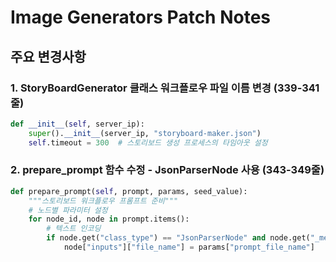 # Image Generators Patch Notes

## 주요 변경사항

### 1. StoryBoardGenerator 클래스 워크플로우 파일 이름 변경 (339-341줄)
```python
def __init__(self, server_ip):
    super().__init__(server_ip, "storyboard-maker.json")
    self.timeout = 300  # 스토리보드 생성 프로세스의 타임아웃 설정
```

### 2. prepare_prompt 함수 수정 - JsonParserNode 사용 (343-349줄)
```python
def prepare_prompt(self, prompt, params, seed_value):
    """스토리보드 워크플로우 프롬프트 준비"""
    # 노드별 파라미터 설정
    for node_id, node in prompt.items():
        # 텍스트 인코딩
        if node.get("class_type") == "JsonParserNode" and node.get("_meta", {}).get("title") == "JsonParserNode":
            node["inputs"]["file_name"] = params["prompt_file_name"]
```